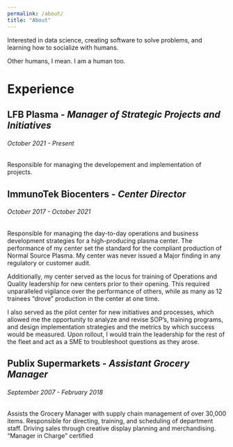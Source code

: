 ```yaml
---
permalink: /about/
title: "About"
---
```


Interested in data science, creating software to solve problems, and learning how to socialize with humans. 

Other humans, I mean. I am a human too.

# Experience
## LFB Plasma - _Manager of Strategic Projects and Initiatives_
###### October 2021 - Present
<div class="notice--success"><p>Responsible for managing the developement and implementation of projects.</p></div>

## ImmunoTek Biocenters - _Center Director_
###### October 2017 - October 2021
<div class="notice--success"><p>Responsible for managing the day-to-day operations and business development strategies for a high-producing plasma center. The performance of my center set the standard for the compliant production of Normal Source Plasma. My center was never issued a Major finding in any regulatory or customer audit.

Additionally, my center served as the locus for training of Operations and Quality leadership for new centers prior to their opening. This required unparalleled vigilance over the performance of others, while as many as 12 trainees “drove” production in the center at one time.

I also served as the pilot center for new initiatives and processes, which allowed me the opportunity to analyze and revise SOP’s, training programs, and design implementation strategies and the metrics by which success would be measured. Upon rollout, I would train the leadership for the rest of the fleet and act as a SME to troubleshoot questions as they arose.</p></div>

## Publix Supermarkets - _Assistant Grocery Manager_
###### September 2007 - February 2018
<div class="notice--success"><p>Assists the Grocery Manager with supply chain management of over 30,000 items. Responsible for directing, training, and scheduling of department staff. Driving sales through creative display planning and merchandising.
“Manager in Charge” certified</p></div>
